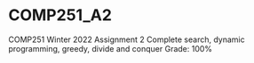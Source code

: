 # COMP251_A2
COMP251 Winter 2022 Assignment 2
Complete search, dynamic programming, greedy, divide and conquer
Grade: 100%
